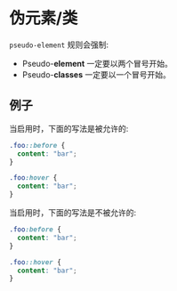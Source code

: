 # 伪元素/类

`pseudo-element` 规则会强制:
* Pseudo-**element** 一定要以两个冒号开始。
* Pseudo-**classes** 一定要以一个冒号开始。

## 例子

当启用时，下面的写法是被允许的:

```scss
.foo::before {
  content: "bar";
}

.foo:hover {
  content: "bar";
}
```

当启用时，下面的写法是不被允许的:

```scss
.foo:before {
  content: "bar";
}

.foo::hover {
  content: "bar";
}
```
